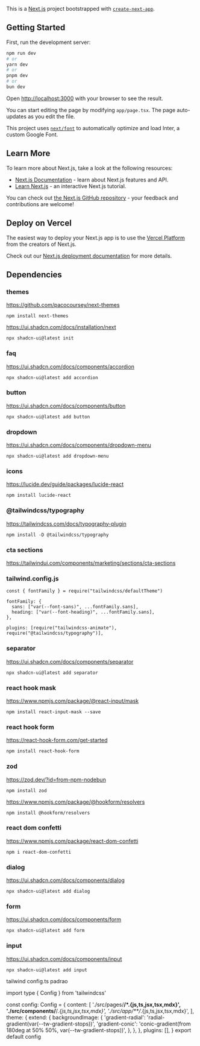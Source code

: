 This is a [Next.js](https://nextjs.org/) project bootstrapped with [`create-next-app`](https://github.com/vercel/next.js/tree/canary/packages/create-next-app).

## Getting Started

First, run the development server:

```bash
npm run dev
# or
yarn dev
# or
pnpm dev
# or
bun dev
```

Open [http://localhost:3000](http://localhost:3000) with your browser to see the result.

You can start editing the page by modifying `app/page.tsx`. The page auto-updates as you edit the file.

This project uses [`next/font`](https://nextjs.org/docs/basic-features/font-optimization) to automatically optimize and load Inter, a custom Google Font.

## Learn More

To learn more about Next.js, take a look at the following resources:

- [Next.js Documentation](https://nextjs.org/docs) - learn about Next.js features and API.
- [Learn Next.js](https://nextjs.org/learn) - an interactive Next.js tutorial.

You can check out [the Next.js GitHub repository](https://github.com/vercel/next.js/) - your feedback and contributions are welcome!

## Deploy on Vercel

The easiest way to deploy your Next.js app is to use the [Vercel Platform](https://vercel.com/new?utm_medium=default-template&filter=next.js&utm_source=create-next-app&utm_campaign=create-next-app-readme) from the creators of Next.js.

Check out our [Next.js deployment documentation](https://nextjs.org/docs/deployment) for more details.

## Dependencies

### themes

https://github.com/pacocoursey/next-themes

```
npm install next-themes
```

https://ui.shadcn.com/docs/installation/next

```
npx shadcn-ui@latest init
```

### faq

https://ui.shadcn.com/docs/components/accordion

```
npx shadcn-ui@latest add accordion
```

### button

https://ui.shadcn.com/docs/components/button

```
npx shadcn-ui@latest add button
```

### dropdown

https://ui.shadcn.com/docs/components/dropdown-menu

```
npx shadcn-ui@latest add dropdown-menu
```

### icons

https://lucide.dev/guide/packages/lucide-react

```
npm install lucide-react
```

### @tailwindcss/typography

https://tailwindcss.com/docs/typography-plugin

```
npm install -D @tailwindcss/typography
```

### cta sections

https://tailwindui.com/components/marketing/sections/cta-sections

### tailwind.config.js

```
const { fontFamily } = require("tailwindcss/defaultTheme")
```

```
fontFamily: {
  sans: ["var(--font-sans)", ...fontFamily.sans],
  heading: ["var(--font-heading)", ...fontFamily.sans],
},
```

```
plugins: [require("tailwindcss-animate"), require("@tailwindcss/typography")],
```

### separator

https://ui.shadcn.com/docs/components/separator

```
npx shadcn-ui@latest add separator
```

### react hook mask

https://www.npmjs.com/package/@react-input/mask

```
npm install react-input-mask --save
```

### react hook form

https://react-hook-form.com/get-started

```
npm install react-hook-form
```

### zod

https://zod.dev/?id=from-npm-nodebun

```
npm install zod
```

https://www.npmjs.com/package/@hookform/resolvers

```
npm install @hookform/resolvers
```

### react dom confetti

https://www.npmjs.com/package/react-dom-confetti

```
npm i react-dom-confetti
```

### dialog

https://ui.shadcn.com/docs/components/dialog

```
npx shadcn-ui@latest add dialog
```

### form

https://ui.shadcn.com/docs/components/form

```
npx shadcn-ui@latest add form
```

### input

https://ui.shadcn.com/docs/components/input

```
npx shadcn-ui@latest add input
```

tailwind config.ts padrao

import type { Config } from 'tailwindcss'

const config: Config = {
content: [
'./src/pages/**/*.{js,ts,jsx,tsx,mdx}',
'./src/components/**/*.{js,ts,jsx,tsx,mdx}',
'./src/app/**/*.{js,ts,jsx,tsx,mdx}',
],
theme: {
extend: {
backgroundImage: {
'gradient-radial': 'radial-gradient(var(--tw-gradient-stops))',
'gradient-conic':
'conic-gradient(from 180deg at 50% 50%, var(--tw-gradient-stops))',
},
},
},
plugins: [],
}
export default config
